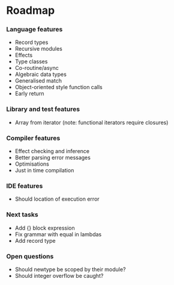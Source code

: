 # Roadmap

### Language features

- Record types
- Recursive modules
- Effects
- Type classes
- Co-routine/async
- Algebraic data types
- Generalised match
- Object-oriented style function calls
- Early return

### Library and test features

- Array from iterator (note: functional iterators require closures)

### Compiler features

- Effect checking and inference
- Better parsing error messages
- Optimisations
- Just in time compilation

### IDE features

- Should location of execution error

### Next tasks

- Add {} block expression
- Fix grammar with equal in lambdas
- Add record type

### Open questions

- Should newtype be scoped by their module?
- Should integer overflow be caught?